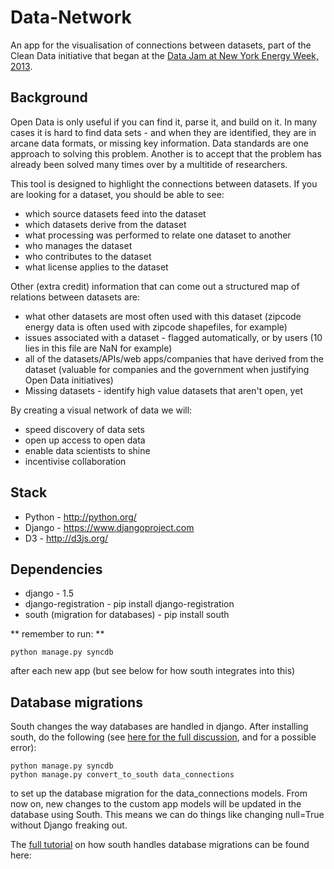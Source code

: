 # Data-Network


An app for the visualisation of connections between datasets, part of the Clean Data initiative that began at the [Data Jam at New York Energy Week, 2013](http://energy.gov/articles/putting-data-work-new-york-energy-week).

## Background

Open Data is only useful if you can find it, parse it, and build on it. In many cases it is hard to find data sets - and when they are identified, they are in arcane data formats, or missing key information. Data standards are one approach to solving this problem. Another is to accept that the problem has already been solved many times over by a multitide of researchers.

This tool is designed to highlight the connections between datasets. If you are looking for a dataset, you should be able to see:

* which source datasets feed into the dataset
* which datasets derive from the dataset
* what processing was performed to relate one dataset to another
* who manages the dataset
* who contributes to the dataset
* what license applies to the dataset

Other (extra credit) information that can come out a structured map of relations between datasets are:

* what other datasets are most often used with this dataset (zipcode energy data is often used with zipcode shapefiles, for example)
* issues associated with a dataset - flagged automatically, or by users (10 lies in this file are NaN for example)
* all of the datasets/APIs/web apps/companies that have derived from the dataset (valuable for companies and the government when justifying Open Data initiatives)
* Missing datasets - identify high value datasets that aren't open, yet

By creating a visual network of data we will:

* speed discovery of data sets
* open up access to open data
* enable data scientists to shine
* incentivise collaboration

## Stack

* Python - http://python.org/
* Django - https://www.djangoproject.com
* D3 - http://d3js.org/

## Dependencies

* django - 1.5
* django-registration - pip install django-registration
* south (migration for databases) - pip install south

** remember to run: **

    python manage.py syncdb

after each new app (but see below for how south integrates into this)

## Database migrations
South changes the way databases are handled in django. After installing south, do the following (see [here for the full discussion](http://south.readthedocs.org/en/latest/convertinganapp.html#converting-an-app), and for a possible error):

    python manage.py syncdb
    python manage.py convert_to_south data_connections

to set up the database migration for the data_connections models. From now on, new changes to the custom app models will be updated in the database using South. This means we can do things like changing null=True without Django freaking out.

The [full tutorial](http://south.readthedocs.org/en/latest/tutorial/part1.html) on how south handles database migrations can be found here: 


